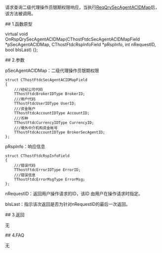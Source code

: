 <p>请求查询二级代理操作员银期权限响应，当执行<a href="../../CTHOSTFTDCTRADERSPI/REQQRYSECAGENTACIDMAP/">ReqQrySecAgentACIDMap</a>后，该方法被调用。</p>
<span class="anchor" id="77cad65c-c507-4f34-a851-88fc7a01929f"></span>
## 1.函数原型
<p>virtual void OnRspQrySecAgentACIDMap(CThostFtdcSecAgentACIDMapField *pSecAgentACIDMap, CThostFtdcRspInfoField *pRspInfo, int nRequestID, bool bIsLast) {};</p>
<span class="anchor" id="54f5b125-275f-4683-9fd3-1467c564bf90"></span>
## 2.参数
<p>pSecAgentACIDMap：二级代理操作员银期权限</p>
<pre><code>struct CThostFtdcSecAgentACIDMapField
{
    ///经纪公司代码
    TThostFtdcBrokerIDType BrokerID;
    ///用户代码
    TThostFtdcUserIDType UserID;
    ///资金账户
    TThostFtdcAccountIDType AccountID;
    ///币种
    TThostFtdcCurrencyIDType CurrencyID;
    ///境外中介机构资金帐号
    TThostFtdcAccountIDType BrokerSecAgentID;
};
</code></pre>
<p>pRspInfo：响应信息</p>
<pre><code>struct CThostFtdcRspInfoField
{
    ///错误代码
    TThostFtdcErrorIDType ErrorID;
    ///错误信息
    TThostFtdcErrorMsgType ErrorMsg;
};
</code></pre>
<p>nRequestID：返回用户操作请求的ID，该ID 由用户在操作请求时指定。</p>
<p>bIsLast：指示该次返回是否为针对nRequestID的最后一次返回。</p>
<span class="anchor" id="1055bdbb-d2de-4d92-8b4c-af5e54382075"></span>
## 3.返回
<p>无</p>
<span class="anchor" id="094a5c7c-294a-4f1c-b177-657690ef37e2"></span>
## 4.FAQ
<p>无</p>
